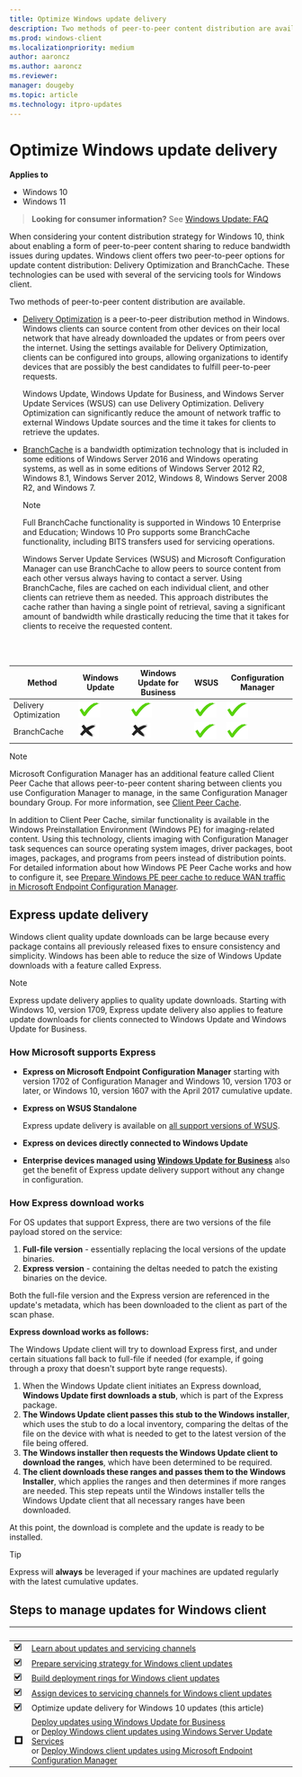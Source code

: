 ```yaml
---
title: Optimize Windows update delivery
description: Two methods of peer-to-peer content distribution are available, Delivery Optimization and BranchCache.
ms.prod: windows-client
ms.localizationpriority: medium
author: aaroncz
ms.author: aaroncz
ms.reviewer: 
manager: dougeby
ms.topic: article
ms.technology: itpro-updates
---
```


# Optimize Windows update delivery


**Applies to**

-   Windows 10
-   Windows 11

> **Looking for consumer information?** See [Windows Update: FAQ](https://support.microsoft.com/help/12373/windows-update-faq)

When considering your content distribution strategy for Windows 10, think about enabling a form of peer-to-peer content sharing to reduce bandwidth issues during updates. Windows client offers two peer-to-peer options for update content distribution: Delivery Optimization and BranchCache. These technologies can be used with several of the servicing tools for Windows client.

Two methods of peer-to-peer content distribution are available.

- [Delivery Optimization](waas-delivery-optimization.md) is a peer-to-peer distribution method in Windows. Windows clients can source content from other devices on their local network that have already downloaded the updates or from peers over the internet. Using the settings available for Delivery Optimization, clients can be configured into groups, allowing organizations to identify devices that are possibly the best candidates to fulfill peer-to-peer requests.

    Windows Update, Windows Update for Business, and Windows Server Update Services (WSUS) can use Delivery Optimization. Delivery Optimization can significantly reduce the amount of network traffic to external Windows Update sources and the time it takes for clients to retrieve the updates.

- [BranchCache](../update/waas-branchcache.md) is a bandwidth optimization technology that is included in some editions of Windows Server 2016 and Windows operating systems, as well as in some editions of Windows Server 2012 R2, Windows 8.1, Windows Server 2012, Windows 8, Windows Server 2008 R2, and Windows 7.

    >[!NOTE]
    >Full BranchCache functionality is supported in Windows 10 Enterprise and Education; Windows 10 Pro supports some BranchCache functionality, including BITS transfers used for servicing operations.

    Windows Server Update Services (WSUS) and Microsoft Configuration Manager can use BranchCache to allow peers to source content from each other versus always having to contact a server. Using BranchCache, files are cached on each individual client, and other clients can retrieve them as needed. This approach distributes the cache rather than having a single point of retrieval, saving a significant amount of bandwidth while drastically reducing the time that it takes for clients to receive the requested content.

<br/><br/>

| Method | Windows Update | Windows Update for Business | WSUS | Configuration Manager |
| --- | --- | --- | --- | --- |
| Delivery Optimization | ![yes.](images/checkmark.png) | ![yes](images/checkmark.png) | ![yes](images/checkmark.png) | ![yes](images/checkmark.png) |
| BranchCache | ![no.](images/crossmark.png) | ![no](images/crossmark.png) |![yes](images/checkmark.png) | ![yes](images/checkmark.png) |

> [!NOTE]
> Microsoft Configuration Manager has an additional feature called Client Peer Cache that allows peer-to-peer content sharing between clients you use Configuration Manager to manage, in the same Configuration Manager boundary Group. For more information, see [Client Peer Cache](/configmgr/core/plan-design/hierarchy/client-peer-cache).
>
> In addition to Client Peer Cache, similar functionality is available in the Windows Preinstallation Environment (Windows PE) for imaging-related content. Using this technology, clients imaging with Configuration Manager task sequences can source operating system images, driver packages, boot images, packages, and programs from peers instead of distribution points. For detailed information about how Windows PE Peer Cache works and how to configure it, see [Prepare Windows PE peer cache to reduce WAN traffic in Microsoft Endpoint Configuration Manager](/configmgr/osd/get-started/prepare-windows-pe-peer-cache-to-reduce-wan-traffic).

## Express update delivery

Windows client quality update downloads can be large because every package contains all previously released fixes to ensure consistency and simplicity. Windows has been able to reduce the size of Windows Update downloads with a feature called Express.

> [!NOTE]
> Express update delivery applies to quality update downloads. Starting with Windows 10, version 1709, Express update delivery also applies to feature update downloads for clients connected to Windows Update and Windows Update for Business.

### How Microsoft supports Express
- **Express on Microsoft Endpoint Configuration Manager** starting with version 1702 of Configuration Manager and Windows 10, version 1703 or later, or Windows 10, version 1607 with the April 2017 cumulative update.
- **Express on WSUS Standalone**

  Express update delivery is available on [all support versions of WSUS](/previous-versions/windows/it-pro/windows-server-2008-R2-and-2008/cc708456(v=ws.10)).
- **Express on devices directly connected to Windows Update**
- **Enterprise devices managed using [Windows Update for Business](../update/waas-manage-updates-wufb.md)** also get the benefit of Express update delivery support without any change in configuration.

### How Express download works

For OS updates that support Express, there are two versions of the file payload stored on the service:
1. **Full-file version** - essentially replacing the local versions of the update binaries.
2. **Express version** - containing the deltas needed to patch the existing binaries on the device.

Both the full-file version and the Express version are referenced in the update's metadata, which has been downloaded to the client as part of the scan phase.

**Express download works as follows:**

The Windows Update client will try to download Express first, and under certain situations fall back to full-file if needed (for example, if going through a proxy that doesn't support byte range requests).

1. When the Windows Update client initiates an Express download, **Windows Update first downloads a stub**, which is part of the Express package.
2. **The Windows Update client passes this stub to the Windows installer**, which uses the stub to do a local inventory, comparing the deltas of the file on the device with what is needed to get to the latest version of the file being offered.
3. **The Windows installer then requests the Windows Update client to download the ranges**, which have been determined to be required.
4. **The client downloads these ranges and passes them to the Windows Installer**, which applies the ranges and then determines if more ranges are needed. This step repeats until the Windows installer tells the Windows Update client that all necessary ranges have been downloaded.

At this point, the download is complete and the update is ready to be installed.

> [!TIP]
> Express will **always** be leveraged if your machines are updated regularly with the latest cumulative updates.

## Steps to manage updates for Windows client

|&nbsp; |&nbsp; |
| --- | --- |
| ![done.](images/checklistdone.png) | [Learn about updates and servicing channels](../update/waas-overview.md) |
| ![done.](images/checklistdone.png) | [Prepare servicing strategy for Windows client updates](../update/waas-servicing-strategy-windows-10-updates.md) |
| ![done.](images/checklistdone.png) | [Build deployment rings for Windows client updates](../update/waas-deployment-rings-windows-10-updates.md) |
| ![done.](images/checklistdone.png) | [Assign devices to servicing channels for Windows client updates](../update/waas-servicing-channels-windows-10-updates.md) |
| ![done.](images/checklistdone.png) | Optimize update delivery for Windows 10 updates (this article) |
| ![to do.](images/checklistbox.gif) | [Deploy updates using Windows Update for Business](../update/waas-manage-updates-wufb.md)<br/>or [Deploy Windows client updates using Windows Server Update Services](../update/waas-manage-updates-wsus.md)<br/>or [Deploy Windows client updates using Microsoft Endpoint Configuration Manager](/mem/configmgr/osd/deploy-use/manage-windows-as-a-service) |

